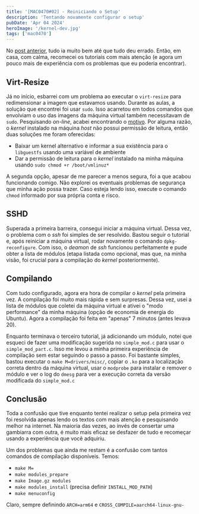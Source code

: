 ```yaml
---
title: '[MAC0470#02] - Reiniciando o Setup'
description: 'Tentando novamente configurar o setup'
pubDate: 'Apr 04 2024'
heroImage: '/kernel-dev.jpg'
tags: ['mac0470']
---
```


No [post anterior](/blog/mac0470-01-kernel-contrib-setup), tudo ia muito bem até que tudo deu errado. Então, em casa, com calma, recomecei os tutoriais com mais atenção (e agora um pouco mais de experiência com os problemas que eu poderia encontrar).

## Virt-Resize

Já no início, esbarrei com um problema ao executar o `virt-resize` para redimensionar a imagem que estavamos usando. Durante as aulas, a solução que encontrei foi usar `sudo`. Isso acarretou em todos comandos que envolviam o uso das imagens da máquina virtual também necessitavam de `sudo`. Pesquisando _on-line_, acabei encontrando o [motivo](https://askubuntu.com/questions/1046828/how-to-run-libguestfs-tools-tools-such-as-virt-make-fs-without-sudo). Por alguma razão, o _kernel_ instalado na máquina _host_ não possui permissão de leitura, então duas soluções me foram oferecidas:

- Baixar um kernel alternativo e informar a sua existência para o `libguestfs` usando uma variável de ambiente
- Dar a permissão de leitura para o _kernel_ instalado na minha máquina usando `sudo chmod +r /boot/vmlinuz*`

A segunda opção, apesar de me parecer a menos segura, foi a que acabou funcionando comigo. Não explorei os eventuais problemas de segurança que minha ação possa trazer. Caso esteja lendo isso, execute o comando `chmod` informado por sua própria conta e risco.

## SSHD

Superada a primeira barreira, consegui iniciar a máquina virtual. Dessa vez, o problema com o _ssh_ foi simples de ser resolvido. Bastou seguir o tutorial e, após reiniciar a máquina virtual, rodar novamente o comando `dpkg-reconfigure`. Com isso, o _deamon_ de _ssh_ funcionou perfeitamente e pude obter a lista de módulos (etapa listada como opcional, mas que, na minha visão, foi crucial para a compilação do _kernel_ posteriormente).

## Compilando

Com tudo configurado, agora era hora de compilar o _kernel_ pela primeira vez. A compilação foi muito mais rápida e sem surpresas. Dessa vez, usei a lista de módulos que coletei da máquina virtual e ativei o "modo performance" da minha máquina (opção de economia de energia do Ubuntu). Agora a compilação foi feita em "apenas" 7 minutos (antes levava 20).

Enquanto terminava o terceiro tutorial, já adicionando um módulo, notei que esqueci de fazer uma modificação sugerida no `simple_mod.c` para usar o `simple_mod_part.c`. Isso me levou a minha primeira experiência de compilação sem estar seguindo o passo a passo. Foi bastante simples, bastou executar o `make M=drivers/misc/`, copiar o `.ko` para a localização correta dentro da máquina virtual, usar o `modprobe` para instalar e remover o módulo e ver o log do `dmesg` para ver a execução correta da versão modificada do `simple_mod.c`

## Conclusão

Toda a confusão que tive enquanto tentei realizar o setup pela primeira vez foi resolvida apenas lendo os textos com mais atenção e pesquisando melhor na internet. Na maioria das vezes, ao invés de consertar uma gambiarra com outra, é muito mais eficaz se desfazer de tudo e recomeçar usando a experiência que você adquiriu.

Um dos problemas que ainda me restam é a confusão com tantos comandos de compilação disponíveis. Temos:

- `make M=`
- `make modules_prepare`
- `make Image.gz modules`
- `make modules_install` (precisa definir `INSTALL_MOD_PATH`)
- `make menuconfig`

Claro, sempre definindo `ARCH=arm64` e `CROSS_COMPILE=aarch64-linux-gnu-`
